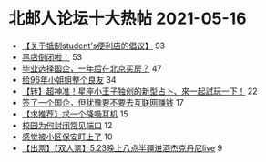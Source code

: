# 北邮人论坛十大热帖 2021-05-16

- [【关于抵制student's便利店的倡议】](https://bbs.byr.cn/article/Talking/6273561) 93
- [黑店倒闭啦！](https://bbs.byr.cn/article/Picture/3289419) 53
- [毕业选择国企，一年后在北京买房？](https://bbs.byr.cn/article/Home/129657) 47
- [给96年小姐姐整个良友](https://bbs.byr.cn/article/Friends/1993502) 34
- [【转】超神准！星座小王子独创的新型占卜、來一起試玩一下！](https://bbs.byr.cn/article/Constellations/326533) 22
- [签了一个国企，但犹豫要不要去互联网赚钱](https://bbs.byr.cn/article/WorkLife/1167653) 17
- [【求推荐】求一个降噪耳机](https://bbs.byr.cn/article/DigiLife/316316) 15
- [校园为何封闭常见端口](https://bbs.byr.cn/article/BUPTNet/105204) 12
- [感觉被小区保安盯上了](https://bbs.byr.cn/article/Feeling/3169519) 10
- [【出票】【双人票】5.23晚上八点半疆进酒杰克丹尼live](https://bbs.byr.cn/article/Music/342634) 9


